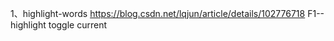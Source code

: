 1、highlight-words
https://blog.csdn.net/lqjun/article/details/102776718
F1--highlight toggle current